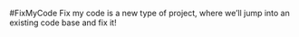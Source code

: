 #FixMyCode
Fix my code is a new type of project, where we’ll jump into an existing code base and fix it!
